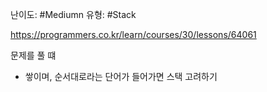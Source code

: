 난이도: #Mediumn 
유형: #Stack 


https://programmers.co.kr/learn/courses/30/lessons/64061


문제를 풀 떄
- 쌓이며, 순서대로라는 단어가 들어가면 스택 고려하기